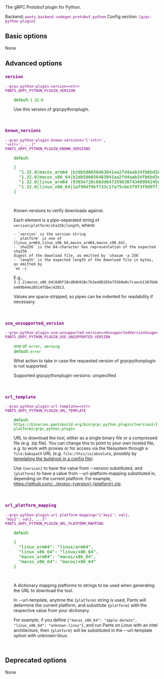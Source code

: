
The gRPC Protobuf plugin for Python.

Backend: <span style="color: purple"><code>pants.backend.codegen.protobuf.python</code></span>
Config section: <span style="color: purple"><code>[grpc-python-plugin]</code></span>

## Basic options

None

## Advanced options

<div style="color: purple">

### `version`

  <code>--grpc-python-plugin-version=&lt;str&gt;</code><br>
  <code>PANTS_GRPC_PYTHON_PLUGIN_VERSION</code><br>
</div>
<div style="padding-left: 2em;">
<span style="color: green">default: <code>1.32.0</code></span>

<br>

Use this version of grpcpythonplugin.
</div>
<br>

<div style="color: purple">

### `known_versions`

  <code>--grpc-python-plugin-known-versions=&quot;['&lt;str&gt;', '&lt;str&gt;', ...]&quot;</code><br>
  <code>PANTS_GRPC_PYTHON_PLUGIN_KNOWN_VERSIONS</code><br>
</div>
<div style="padding-left: 2em;">
<span style="color: green">default: <pre>[
  "1.32.0|macos&lowbar;arm64 |b2db586656463841aa2fd4aab34fb6bd3ef887b522d80e4f2f292146c357f533|6215304",
  "1.32.0|macos&lowbar;x86&lowbar;64|b2db586656463841aa2fd4aab34fb6bd3ef887b522d80e4f2f292146c357f533|6215304",
  "1.32.0|linux&lowbar;arm64 |9365e728c603d64735963074340994245d324712344f63557ef3630864dd9f52|5233664",
  "1.32.0|linux&lowbar;x86&lowbar;64|1af99df9bf733c17a75cbe379f3f9d9ff1627d8a8035ea057c3c78575afe1687|4965728"
]</pre></span>

<br>


Known versions to verify downloads against.

Each element is a pipe-separated string of `version|platform|sha256|length`, where:

    - `version` is the version string
    - `platform` is one of [linux_arm64,linux_x86_64,macos_arm64,macos_x86_64],
    - `sha256` is the 64-character hex representation of the expected sha256
    digest of the download file, as emitted by `shasum -a 256`
    - `length` is the expected length of the download file in bytes, as emitted by
    `wc -c`

E.g., `3.1.2|macos_x86_64|6d0f18cd84b918c7b3edd0203e75569e0c7caecb1367bbbe409b44e28514f5be|42813`.

Values are space-stripped, so pipes can be indented for readability if necessary.

</div>
<br>

<div style="color: purple">

### `use_unsupported_version`

  <code>--grpc-python-plugin-use-unsupported-version=&lt;UnsupportedVersionUsage&gt;</code><br>
  <code>PANTS_GRPC_PYTHON_PLUGIN_USE_UNSUPPORTED_VERSION</code><br>
</div>
<div style="padding-left: 2em;">
<span style="color: green">one of: <code>error, warning</code></span><br>
<span style="color: green">default: <code>error</code></span>

<br>


What action to take in case the requested version of grpcpythonplugin is not supported.

Supported grpcpythonplugin versions: unspecified

</div>
<br>

<div style="color: purple">

### `url_template`

  <code>--grpc-python-plugin-url-template=&lt;str&gt;</code><br>
  <code>PANTS_GRPC_PYTHON_PLUGIN_URL_TEMPLATE</code><br>
</div>
<div style="padding-left: 2em;">
<span style="color: green">default: <code>https://binaries.pantsbuild.org/bin/grpc&lowbar;python&lowbar;plugin/{version}/{platform}/grpc&lowbar;python&lowbar;plugin</code></span>

<br>

URL to download the tool, either as a single binary file or a compressed file (e.g. zip file). You can change this to point to your own hosted file, e.g. to work with proxies or for access via the filesystem through a `file:$abspath` URL (e.g. `file:/this/is/absolute`, possibly by [templating the buildroot in a config file](https://www.pantsbuild.org/v2.16/docs/options#config-file-entries)).

Use `{version}` to have the value from --version substituted, and `{platform}` to have a value from --url-platform-mapping substituted in, depending on the current platform. For example, https://github.com/.../protoc-{version}-{platform}.zip.
</div>
<br>

<div style="color: purple">

### `url_platform_mapping`

  <code>--grpc-python-plugin-url-platform-mapping=&quot;{'key1': val1, 'key2': val2, ...}&quot;</code><br>
  <code>PANTS_GRPC_PYTHON_PLUGIN_URL_PLATFORM_MAPPING</code><br>
</div>
<div style="padding-left: 2em;">
<span style="color: green">default: <pre>{
  "linux&lowbar;arm64": "linux/arm64",
  "linux&lowbar;x86&lowbar;64": "linux/x86&lowbar;64",
  "macos&lowbar;arm64": "macos/x86&lowbar;64",
  "macos&lowbar;x86&lowbar;64": "macos/x86&lowbar;64"
}</pre></span>

<br>

A dictionary mapping platforms to strings to be used when generating the URL to download the tool.

In --url-template, anytime the `{platform}` string is used, Pants will determine the current platform, and substitute `{platform}` with the respective value from your dictionary.

For example, if you define `{"macos_x86_64": "apple-darwin", "linux_x86_64": "unknown-linux"}`, and run Pants on Linux with an intel architecture, then `{platform}` will be substituted in the --url-template option with unknown-linux.
</div>
<br>


## Deprecated options

None


